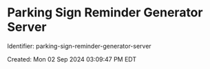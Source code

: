 # Parking Sign Reminder Generator Server

Identifier: parking-sign-reminder-generator-server

Created: Mon 02 Sep 2024 03:09:47 PM EDT
